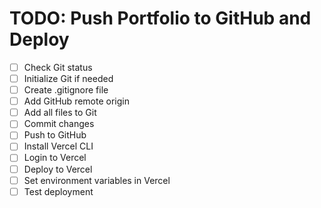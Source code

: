# TODO: Push Portfolio to GitHub and Deploy

- [ ] Check Git status
- [ ] Initialize Git if needed
- [ ] Create .gitignore file
- [ ] Add GitHub remote origin
- [ ] Add all files to Git
- [ ] Commit changes
- [ ] Push to GitHub
- [ ] Install Vercel CLI
- [ ] Login to Vercel
- [ ] Deploy to Vercel
- [ ] Set environment variables in Vercel
- [ ] Test deployment
